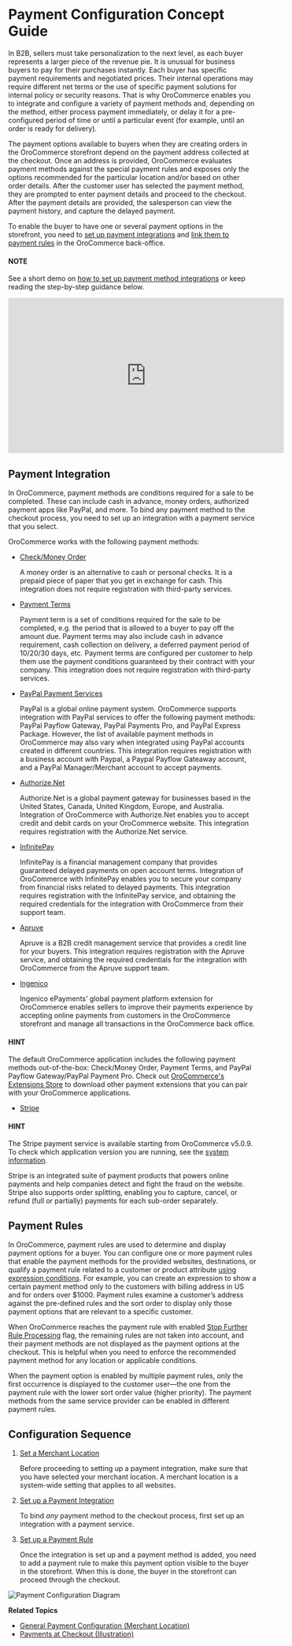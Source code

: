 <a id="user-guide-payment"></a>

<a id="user-guide-payment-configuration"></a>

# Payment Configuration Concept Guide

In B2B, sellers must take personalization to the next level, as each buyer represents a larger piece of the revenue pie. It is unusual for business buyers to pay for their purchases instantly. Each buyer has specific payment requirements and negotiated prices. Their internal operations may require different net terms or the use of specific payment solutions for internal policy or security reasons. That is why OroCommerce enables you to integrate and configure a variety of payment methods and, depending on the method, either process payment immediately, or delay it for a pre-configured period of time or until a particular event (for example, until an order is ready for delivery).

The payment options available to buyers when they are creating orders in the OroCommerce storefront depend on the payment address collected at the checkout. Once an address is provided, OroCommerce evaluates payment methods against the special payment rules and exposes only the options recommended for the particular location and/or based on other order details. After the customer user has selected the payment method, they are prompted to enter payment details and proceed to the checkout. After the payment details are provided, the salesperson can view the payment history, and capture the delayed payment.

To enable the buyer to have one or several payment options in the storefront, you need to [set up payment integrations](../../back-office/system/integrations/payment-integration/index.md#sys-integrations-manage-integrations-payment-methods) and [link them to payment rules](../../back-office/system/payment-rules/index.md#sys-payment-rules) in the OroCommerce back-office.

#### NOTE
See a short demo on <a href="https://academy.oroinc.com/media-library/how-to-create-payment-method-integrations" target="_blank">how to set up payment method integrations</a> or keep reading the step-by-step guidance below.

<iframe width="560" height="315" src="https://www.youtube.com/embed/Yj2MSpawTKI" frameborder="0" allowfullscreen></iframe>

## Payment Integration

In OroCommerce, payment methods are conditions required for a sale to be completed. These can include cash in advance, money orders, authorized payment apps like PayPal, and more. To bind any payment method to the checkout process, you need to set up an integration with a payment service that you select.

OroCommerce works with the following payment methods:

* [Check/Money Order](../../back-office/system/integrations/payment-integration/check-money-order/index.md#user-guide-payment-check-money-order)

  A money order is an alternative to cash or personal checks. It is a prepaid piece of paper that you get in exchange for cash. This integration does not require registration with third-party services.
* [Payment Terms](../../back-office/system/integrations/payment-integration/payment-terms/index.md#user-guide-payment-payment-providers-overview-payment-term-config)

  Payment term is a set of conditions required for the sale to be completed, e.g. the period that is allowed to a buyer to pay off the amount due. Payment terms may also include cash in advance requirement, cash collection on delivery, a deferred payment period of 10/20/30 days, etc. Payment terms are configured per customer to help them use the payment conditions guaranteed by their contract with your company. This integration does not require registration with third-party services.
* [PayPal Payment Services](../../back-office/system/integrations/payment-integration/paypal-services/index.md#user-guide-payment-payment-providers-overview-paypal)

  PayPal is a global online payment system. OroCommerce supports integration with PayPal services to offer the following payment methods: PayPal Payflow Gateway, PayPal Payments Pro, and PayPal Express Package. However, the list of available payment methods in OroCommerce may also vary when integrated using PayPal accounts created in different countries. This integration requires registration with a business account with Paypal, a Paypal Payflow Gateaway account, and a PayPal Manager/Merchant account to accept payments.
* [Authorize.Net](../../back-office/system/integrations/payment-integration/authorizenet/index.md#user-guide-payment-payment-providers-overview-authorizenet)

  Authorize.Net is a global payment gateway for businesses based in the United States, Canada, United Kingdom, Europe, and Australia. Integration of OroCommerce with Authorize.Net enables you to accept credit and debit cards on your OroCommerce website. This integration requires registration with the Authorize.Net service.
* [InfinitePay](../../back-office/system/integrations/payment-integration/infinitepay/index.md#user-guide-payment-payment-providers-overview-infinitepay)

  InfinitePay is a financial management company that provides guaranteed delayed payments on open account terms. Integration of OroCommerce with InfinitePay enables you to secure your company from financial risks related to delayed payments. This integration requires registration with the InfinitePay service, and obtaining the required credentials for the integration with OroCommerce from their support team.
* [Apruve](../../back-office/system/integrations/payment-integration/apruve/index.md#user-guide-payment-payment-providers-overview-apruve)

  Apruve is a B2B credit management service that provides a credit line for your buyers. This integration requires registration with the Apruve service, and obtaining the required credentials for the integration with OroCommerce from the Apruve support team.
* [Ingenico](../../back-office/system/integrations/payment-integration/ingenico/index.md#user-guide-payment-payment-providers-overview-ingenico)

  Ingenico ePayments’ global payment platform extension for OroCommerce enables sellers to improve their payments experience by accepting online payments from customers in the OroCommerce storefront and manage all transactions in the OroCommerce back office.

<!-- :ref:`CyberSource <user-guide--payment--payment-providers-cybersource>` -->
<!-- CyberSource is a payment gateway solution that allows merchants to safely accept and effectively process payments. -->

#### HINT
The default OroCommerce application includes the following payment methods out-of-the-box: Check/Money Order, Payment Terms, and PayPal Payflow Gateway/PayPal Payment Pro. Check out <a href="https://extensions.oroinc.com/orocommerce/" target="_blank">OroCommerce's Extensions Store</a> to download other payment extensions that you can pair with your OroCommerce applications.

* [Stripe](../../back-office/system/integrations/payment-integration/stripe/index.md#user-guide-payment-payment-providers-stripe-overview)

#### HINT
The Stripe payment service is available starting from OroCommerce v5.0.9. To check which application version you are running, see the [system information](../../back-office/system/system-information/index.md#system-information).

Stripe is an integrated suite of payment products that powers online payments and help companies detect and fight the fraud on the website. Stripe also supports order splitting, enabling you to capture, cancel, or refund (full or partially) payments for each sub-order separately.

## Payment Rules

In OroCommerce, payment rules are used to determine and display payment options for a buyer. You can configure one or more payment rules that enable the payment methods for the provided websites, destinations, or qualify a payment rule related to a customer or product attribute [using expression conditions](../../back-office/system/shipping-rules/expression-lang.md#payment-shipping-expression-lang). For example, you can create an expression to show a certain payment method only to the customers with billing address in US and for orders over $1000. Payment rules examine a customer’s address against the pre-defined rules and the sort order to display only those payment options that are relevant to a specific customer.

When OroCommerce reaches the payment rule with enabled [Stop Further Rule Processing](../../back-office/system/payment-rules/index.md#sys-payment-rules) flag, the remaining rules are not taken into account, and their payment methods are not displayed as the payment options at the checkout. This is helpful when you need to enforce the recommended payment method for any location or applicable conditions.

When the payment option is enabled by multiple payment rules, only the first occurrence is displayed to the customer user—the one from the payment rule with the lower sort order value (higher priority). The payment methods from the same service provider can be enabled in different payment rules.

## Configuration Sequence

1. [Set a Merchant Location](../../back-office/system/configuration/commerce/payment/payment-configuration.md#sys-conf-commerce-payment-general)

   Before proceeding to setting up a payment integration, make sure that you have selected your merchant location. A merchant location is a system-wide setting that applies to all websites.
2. [Set up a Payment Integration](../../back-office/system/integrations/payment-integration/index.md#sys-integrations-manage-integrations-payment-methods)

   To bind *any* payment method to the checkout process, first set up an integration with a payment service.
3. [Set up a Payment Rule](../../back-office/system/payment-rules/index.md#sys-payment-rules)

   Once the integration is set up and a payment method is added, you need to add a payment rule to make this payment option visible to the buyer in the storefront. When this is done, the buyer in the storefront can proceed through the checkout.

![Payment Configuration Diagram](user/img/concept-guides/payment/payment-configuration-diagram.png)

**Related Topics**

* [General Payment Configuration (Merchant Location)](../../back-office/system/configuration/commerce/payment/payment-configuration.md#sys-conf-commerce-payment-general)
* [Payments at Checkout (Illustration)](../../back-office/system/integrations/payment-integration/checkout/index.md#doc-payment-checkout)
